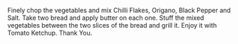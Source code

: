 Finely chop the vegetables and mix Chilli Flakes, Origano, Black Pepper and Salt.
Take two bread and apply butter on each one.
Stuff the mixed vegetables between the two slices of the bread and grill it.
Enjoy it with Tomato Ketchup.
Thank You.